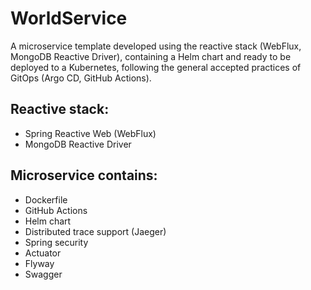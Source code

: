 # WorldService

A microservice template developed using the reactive stack (WebFlux, MongoDB Reactive Driver), containing a Helm chart and ready to be deployed to a Kubernetes, following the general accepted practices of GitOps (Argo CD, GitHub Actions).

Reactive stack:
-
- Spring Reactive Web (WebFlux)
- MongoDB Reactive Driver

Microservice contains:
-
- Dockerfile
- GitHub Actions
- Helm chart
- Distributed trace support (Jaeger)
- Spring security
- Actuator
- Flyway
- Swagger
